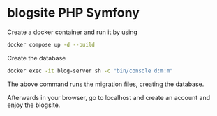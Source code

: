 # blogsite PHP Symfony
Create a docker container and run it by using

```bash
docker compose up -d --build
```

Create the database

```bash
docker exec -it blog-server sh -c "bin/console d:m:m"
```

The above command runs the migration files, creating the database.

Afterwards in your browser, go to localhost and create an account and enjoy the blogsite.